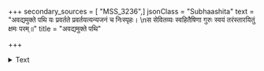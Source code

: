 +++
secondary_sources = [ "MSS_3236",]
jsonClass = "Subhaashita"
text = "अवद्यमुक्ते पथि यः प्रवर्तते प्रवर्तयत्यन्यजनं च निःस्पृहः।  \nस सेवितव्यः स्वहितैषिणा गुरुः स्वयं तरंस्तारयितुं क्षमः परम्॥"
title = "अवद्यमुक्ते पथि"

+++

<details><summary>Text</summary>

अवद्यमुक्ते पथि यः प्रवर्तते प्रवर्तयत्यन्यजनं च निःस्पृहः।  
स सेवितव्यः स्वहितैषिणा गुरुः स्वयं तरंस्तारयितुं क्षमः परम्॥
</details>
